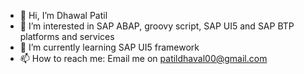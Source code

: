 - 👋 Hi, I’m Dhawal Patil
- 👀 I’m interested in SAP ABAP, groovy script, SAP UI5 and SAP BTP platforms and services
- 🌱 I’m currently learning SAP UI5 framework
- 📫 How to reach me: Email me on patildhaval00@gmail.com

<!---
patildhaval00/patildhaval00 is a ✨ special ✨ repository because its `README.md` (this file) appears on your GitHub profile.
You can click the Preview link to take a look at your changes.
--->
